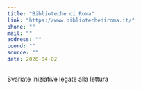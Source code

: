 ```yaml
---
title: "Biblioteche di Roma"
link: "https://www.bibliotechediroma.it/"
phone: ""
mail: ""
address: ""
coord: ""
source: ""
date: 2020-04-02
---
```


Svariate iniziative legate alla lettura
